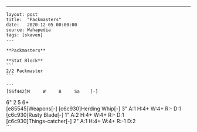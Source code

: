 ---
    layout: post
    title:  "Packmasters"
    date:   2020-12-05 00:00:00
    source: Wahapedia
    tags: [skaven]
    ---
    
    **Packmasters**
    
    **Stat Block**
    ```
    2/2 Packmaster
    ```
    
    ```
    [56f442]M     W     B     Sa    [-]
6"    2     5     6+    
[e85545]Weapons[-]
[c6c930]Herding Whip[-]
3"     A:1    H:4+   W:4+   R:-    D:1   
[c6c930]Rusty Blade[-]
1"     A:2    H:4+   W:4+   R:-    D:1   
[c6c930]Things-catcher[-]
2"     A:1    H:4+   W:4+   R:-1   D:2   
    ```
    
    
    